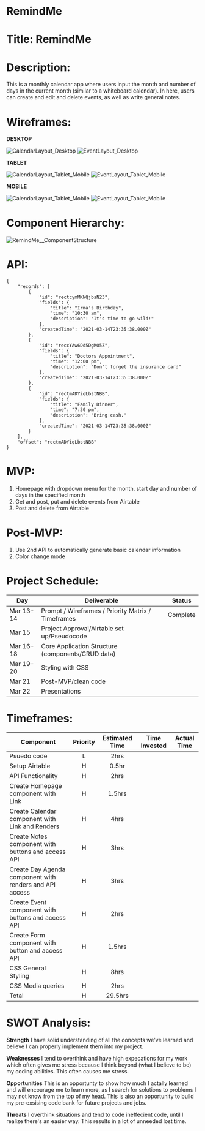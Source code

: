 # RemindMe

# Title: RemindMe

# Description: 
This is a monthly calendar app where users input the month and number of days in the current month (similar to a whiteboard calendar). In here, users can create and edit and delete events, as well as write general notes.

# Wireframes: 

**DESKTOP**

![CalendarLayout_Desktop](https://user-images.githubusercontent.com/65198477/111083987-cc4ee880-84e6-11eb-8f0a-292abca14f39.png)
![EventLayout_Desktop](https://user-images.githubusercontent.com/65198477/111084114-34053380-84e7-11eb-9051-360b0deeed04.png)

**TABLET**

![CalendarLayout_Tablet_Mobile](https://user-images.githubusercontent.com/65198477/111084076-04eec200-84e7-11eb-9121-58a2993267c2.png)
![EventLayout_Tablet_Mobile](https://user-images.githubusercontent.com/65198477/111084286-066cba00-84e8-11eb-80f7-3afa90807484.png)

**MOBILE**

![CalendarLayout_Tablet_Mobile](https://user-images.githubusercontent.com/65198477/111084069-015b3b00-84e7-11eb-9f8b-308574ef4289.png)
![EventLayout_Tablet_Mobile](https://user-images.githubusercontent.com/65198477/111084306-0ff62200-84e8-11eb-97a4-45ea2409edf6.png)


# Component Hierarchy: 

![RemindMe__ComponentStructure](https://user-images.githubusercontent.com/65198477/111088551-198a8480-84fe-11eb-83ca-3975d43d792d.png)


# API: 

```
{
    "records": [
        {
            "id": "rectcymMKNQjbsN23",
            "fields": {
                "title": "Irma's Birthday",
                "time": "10:30 am",
                "description": "It's time to go wild!"
            },
            "createdTime": "2021-03-14T23:35:38.000Z"
        },
        {
            "id": "reccYAw6Dd5DgMO5Z",
            "fields": {
                "title": "Doctors Appointment",
                "time": "12:00 pm",
                "description": "Don't forget the insurance card"
            },
            "createdTime": "2021-03-14T23:35:38.000Z"
        },
        {
            "id": "rectmADYiqLbstNBB",
            "fields": {
                "title": "Family Dinner",
                "time": "7:30 pm",
                "description": "Bring cash."
            },
            "createdTime": "2021-03-14T23:35:38.000Z"
        }
    ],
    "offset": "rectmADYiqLbstNBB"
}
```


# MVP: 

1) Homepage with dropdown menu for the month, start day and number of days in the specified month
2) Get and post, put and delete events from Airtable
4) Post and delete from Airtable


# Post-MVP: 

1) Use 2nd API to automatically generate basic calendar information
2) Color change mode

# Project Schedule: 

|  Day | Deliverable | Status
|---|---| ---|
|Mar 13-14 | Prompt / Wireframes / Priority Matrix / Timeframes | Complete
|Mar 15| Project Approval/Airtable set up/Pseudocode | 
|Mar 16-18| Core Application Structure (components/CRUD data) | 
|Mar 19-20| Styling with CSS  | 
|Mar 21| Post-MVP/clean code | 
|Mar 22| Presentations | 


# Timeframes: 

| Component | Priority | Estimated Time | Time Invested | Actual Time |
| --- | :---: |  :---: | :---: | :---: |
| Psuedo code | L | 2hrs |  |  |
| Setup Airtable | H | 0.5hr|  |  |
| API Functionality | H | 2hrs|  |  |
| Create Homepage component with Link | H | 1.5hrs|  |  |
| Create Calendar component with Link and Renders | H | 4hrs|  |  |
| Create Notes component with buttons and access API | H | 3hrs|  |  |
| Create Day Agenda component with renders and API access | H | 3hrs |  |  |
| Create Event component with buttons and access API | H | 2hrs |  |  |
| Create Form component with button and access API | H | 1.5hrs |  |  |
| CSS General Styling | H | 8hrs |  |  |
| CSS Media queries | H | 2hrs |  |  |
| Total | H | 29.5hrs |  |  |


# SWOT Analysis: 

**Strength**
I have solid understanding of all the concepts we've learned and believe I can properly implement them into my project.

**Weaknesses**
I tend to overthink and have high expecations for my work which often gives me stress because I think beyond (what I believe to be) my coding abilities. This often causes me stress.

**Opportunities**
This is an opportunty to show how much I actally learned and will encourage me to learn more, as I search for solutions to problems I may not know from the top of my head. This is also an opportunity to build my pre-exsising code bank for future projects and jobs.

**Threats**
I overthink situations and tend to code ineffecient code, until I realize there's an easier way. This results in a lot of unneeded lost time.
